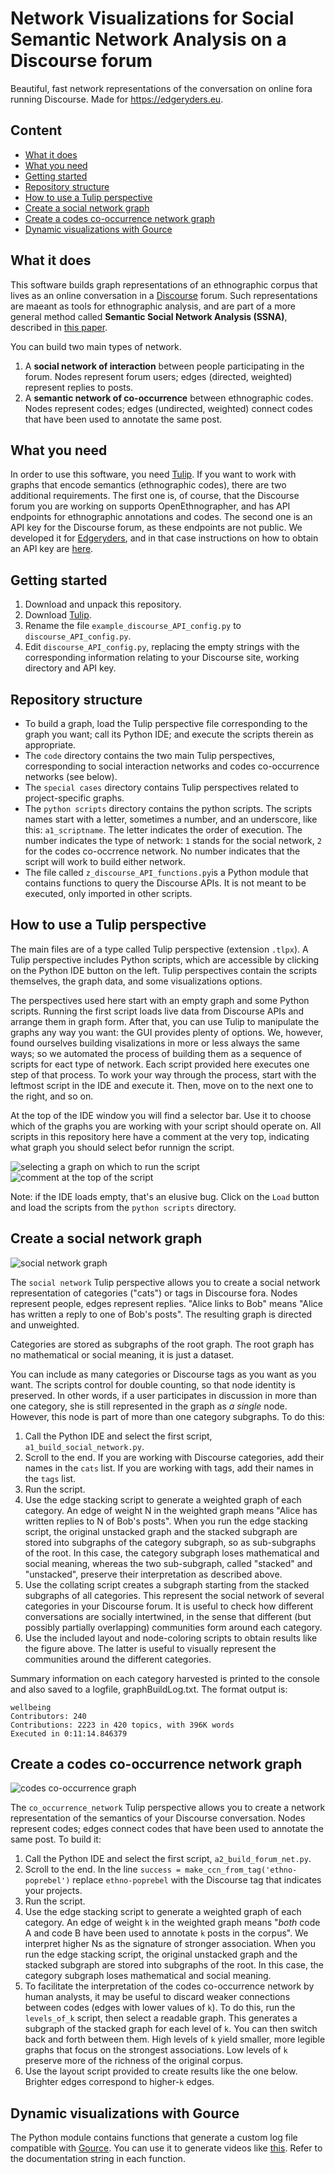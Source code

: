 # Network Visualizations for Social Semantic Network Analysis on a Discourse forum


Beautiful, fast network representations of the conversation on online fora running Discourse. Made for https://edgeryders.eu. 

##  Content

* [What it does](#heading--what-does)
* [What you need](#heading--what-need)
* [Getting started](#heading--getting-started)
* [Repository structure](#heading--repo-structure)
* [How to use a Tulip perspective](#heading--use-perspective)
* [Create a social network graph](#heading--create-social-network)
* [Create a codes co-occurrence network graph](#heading--create-codes-network)
* [Dynamic visualizations with Gource](#heading--gource)


## <h2 id="heading--what-does">What it does</h2>

This software builds graph representations of an ethnographic corpus that lives as an online conversation in a [Discourse](https://discourse.org) forum. Such representations are maeant as tools for ethnographic analysis, and are part of a more general method called **Semantic Social Network Analysis (SSNA)**, described in [this paper](https://doi.org/10.1177%2F1525822X20908236). 

You can build two main types of network. 

1. A **social network of interaction** between people participating in the forum. Nodes represent forum users; edges (directed, weighted) represent replies to posts.
2. A **semantic network of co-occurrence** between ethnographic codes. Nodes represent codes; edges (undirected, weighted) connect codes that have been used to annotate the same post. 


## <h2 id="heading--what-need">What you need</h2>

In order to use this software, you need [Tulip](https://tulip.labri.fr/TulipDrupal/). If you want to work with graphs that encode semantics (ethnographic codes), there are two additional requirements. The first one is, of course, that the Discourse forum you are working on supports OpenEthnographer, and has API endpoints for ethnographic annotations and codes. The second one is an API key for the Discourse forum, as these endpoints are not public. We developed it  for [Edgeryders](https://edgeryders.eu), and in that case instructions on how to obtain an API key are [here](https://edgeryders.eu/t/using-the-edgeryders-eu-apis/7904).  

## <h2 id="heading--getting-started">Getting started</h2>

1. Download and unpack this repository. 
2. Download [Tulip](https://tulip.labri.fr/TulipDrupal/).
3. Rename the file `example_discourse_API_config.py` to `discourse_API_config.py`. 
4. Edit `discourse_API_config.py`, replacing the empty strings with the corresponding information relating to your Discourse site, working directory and API key. 


## <h2 id="heading--repo-structure">Repository structure</h2>

* To build a graph, load the Tulip perspective file corresponding to the graph you want; call its Python IDE; and execute the scripts therein as appropriate. 
* The `code` directory contains the two main Tulip perspectives, corresponding to social interaction networks and codes co-occurrence networks (see below).
* The `special cases` directory contains Tulip perspectives related to project-specific graphs. 
* The `python scripts` directory contains the python scripts. The scripts names start with a letter, sometimes a number, and an underscore, like this: `a1_scriptname`. The letter indicates the order of execution. The number indicates the type of network: `1` stands for the social network, `2` for the codes co-occrrence network. No number indicates that the script will work to build either network. 
* The file called `z_discourse_API_functions.py`is a Python module that contains functions to query the Discourse APIs. It is not meant to be executed, only imported in other scripts.


## <h2 id="heading--use-perspective">How to use a Tulip perspective</h2>

The main files are of a type called Tulip perspective (extension `.tlpx`). A Tulip perspective includes Python scripts, which are accessible by clicking on the Python IDE button on the left. Tulip perspectives contain the scripts themselves, the graph data, and some visualizations options. 

The perspectives used here start with an empty graph and some Python scripts. Running the first script loads live data from Discourse APIs and arrange them in graph form. After that, you can use Tulip to manipulate the graphs any way you want: the GUI provides plenty of options. We, however, found ourselves building visalizations in more or less always the same ways; so we automated the process of building them as a sequence of scripts for eact type of network. Each script provided here executes one step of that process. To work your way through the process, start with the leftmost script in the IDE and execute it. Then, move on to the next one to the right, and so on. 

At the top of the IDE window you will find a selector bar. Use it to choose which of the graphs you are working with your script should operate on. All scripts in this repository here have a comment at the very top, indicating what graph you should select befor runnign the script.

![selecting a graph on which to run the script](https://github.com/edgeryders/network-viz-for-ssna/blob/master/pictures/graph_select_bar.jpg)
![comment at the top of the script](https://github.com/edgeryders/network-viz-for-ssna/blob/master/pictures/comment_top.jpg)

Note: if the IDE loads empty, that's an elusive bug. Click on the `Load` button and load the scripts from the `python scripts` directory.

## <h2 id="heading--create-social-network">Create a social network graph</h2>

![social network graph](https://github.com/edgeryders/network-viz-for-ssna/blob/master/pictures/social_network_3_categories.png)

The `social network` Tulip perspective allows you to create a social network representation of categories ("cats") or tags in Discourse fora. Nodes represent people, edges represent replies. "Alice links to Bob" means "Alice has written a reply to one of Bob's posts". The resulting graph is directed and unweighted.

Categories are stored as subgraphs of the root graph. The root graph has no mathematical or social meaning, it is just a dataset. 

You can include as many categories or Discourse tags as you want as you want. The scripts control for double counting, so that node identity is preserved. In other words, if a user participates in discussion in more than one category, she is still represented in the graph as *a single* node. However, this node is part of more than one category subgraphs. To do this:

1. Call the Python IDE and select the first script, `a1_build_social_network.py`. 
2. Scroll to the end. If you are working with Discourse categories, add their names in the `cats` list. If you are working with tags, add their names in the `tags` list. 
3. Run the script.
4. Use the edge stacking script to generate a weighted graph of each category. An edge of weight N in the weighted graph means "Alice has written replies to N of Bob's posts". When you run the edge stacking script, the original unstacked graph and the stacked subgraph are stored into subgraphs of the category subgraph, so as sub-subgraphs of the root. In this case, the category subgraph loses mathematical and social meaning, whereas the two sub-subgraph, called "stacked" and "unstacked", preserve their interpretation as described above. 
5. Use the collating script creates a subgraph starting from the stacked subgraphs of all categories. This represent the social network of several categories in your Discourse forum. It is useful to check how different conversations are socially intertwined, in the sense that different (but possibly partially overlapping) communities form around each category. 
6. Use the included layout and node-coloring scripts to obtain results like the figure above. The latter is useful to visually represent the communities around the different categories. 

Summary information on each category harvested is printed to the console and also saved to a logfile, graphBuildLog.txt. The format output is:

	wellbeing
	Contributors: 240
	Contributions: 2223 in 420 topics, with 396K words
	Executed in 0:11:14.846379

## <h2 id="heading--create-codes-network">Create a codes co-occurrence network graph</h2>

![codes co-occurrence graph](https://github.com/edgeryders/network-viz-for-ssna/blob/master/pictures/codes_co-occurrence_network.png)

The `co_occurrence_network` Tulip perspective allows you to create a network representation of the semantics of your Discourse conversation. Nodes represent codes; edges connect codes that have been used to annotate the same post. To build it:

1. Call the Python IDE and select the first script, `a2_build_forum_net.py`. 
2. Scroll to the end. In the line `success = make_ccn_from_tag('ethno-poprebel')` replace `ethno-poprebel` with the Discourse tag that indicates your projects.
3. Run the script. 
4. Use the edge stacking script to generate a weighted graph of each category. An edge of weight `k` in the weighted graph means "*both* code A and code B have been used to annotate `k` posts in the corpus". We interpret higher Ns as the signature of stronger association. When you run the edge stacking script, the original unstacked graph and the stacked subgraph are stored into subgraphs of the root. In this case, the category subgraph loses mathematical and social meaning. 
5. To facilitate the interpretation of the codes co-occurrence network by human analysts, it may be useful to discard weaker connections between codes (edges with lower values of `k`). To do this, run the `levels_of_k` script, then select a readable graph. This generates a subgraph of the stacked graph for each level of `k`. You can then switch back and forth between them. High levels of `k` yield smaller, more legible graphs that focus on the strongest associations. Low levels of `k` preserve more of the richness of the original corpus.
5. Use the layout script provided to create results like the one below. Brighter edges correspond to higher-`k` edges. 



## <h2 id="heading--gource">Dynamic visualizations with Gource</h2>

The Python module contains functions that generate a custom log file compatible with [Gource](https://gource.io). You can use it to generate videos like [this](https://youtu.be/0uYQZbfFmlA). Refer to the documentation string in each function. 




